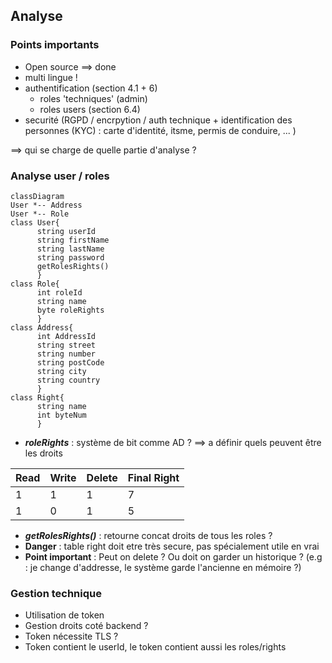 ## Analyse


### Points importants
- Open source ==> done
- multi lingue !
- authentification (section 4.1 + 6)
  - roles 'techniques' (admin) 
  - roles users (section 6.4)
- securité (RGPD / encrpytion / auth technique + identification des personnes (KYC) : carte d'identité, itsme, permis de conduire, ... )

==> qui se charge de quelle partie d'analyse ?

### Analyse user / roles 

```mermaid
classDiagram
User *-- Address
User *-- Role
class User{
      string userId
      string firstName
      string lastName
      string password
      getRolesRights()
      }
class Role{
      int roleId
      string name
      byte roleRights
      }
class Address{
      int AddressId
      string street
      string number
      string postCode
      string city
      string country
      }
class Right{
      string name
      int byteNum
      }

```
* ***roleRights*** : système de bit comme AD ?
==> a définir quels peuvent être les droits

|Read|Write|Delete|Final Right
|-|-|-|-|
|1|1|1|7|
|1|0|1|5|

* ***getRolesRights()*** : retourne concat droits de tous les roles ?
* **Danger** : table right doit etre très secure, pas spécialement utile en vrai
* **Point important** : Peut on delete ? Ou doit on garder un historique ? (e.g : je change d'addresse, le système garde l'ancienne en mémoire ?)

### Gestion technique 

- Utilisation de token
- Gestion droits coté backend ?
- Token nécessite TLS ?
- Token contient le userId, le token contient aussi les roles/rights